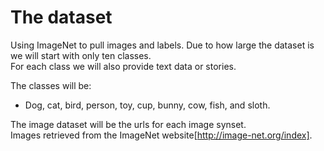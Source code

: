 # The dataset
Using ImageNet to pull images and labels. 
Due to how large the dataset is we will start with only ten classes.  
For each class we will also provide text data or stories.  
  
The classes will be:  
- Dog, cat, bird, person, toy, cup, bunny, cow, fish, and sloth.  

The image dataset will be the urls for each image synset.   
Images retrieved from the ImageNet website[http://image-net.org/index]. 